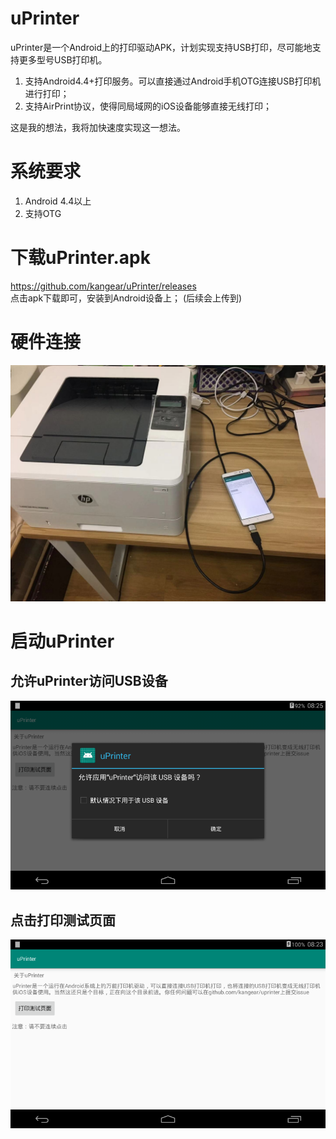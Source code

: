 # uPrinter
uPrinter是一个Android上的打印驱动APK，计划实现支持USB打印，尽可能地支持更多型号USB打印机。
1. 支持Android4.4+打印服务。可以直接通过Android手机OTG连接USB打印机进行打印；
2. 支持AirPrint协议，使得同局域网的iOS设备能够直接无线打印；

这是我的想法，我将加快速度实现这一想法。

# 系统要求
1. Android 4.4以上
2. 支持OTG

# 下载uPrinter.apk
https://github.com/kangear/uPrinter/releases  
点击apk下载即可，安装到Android设备上；
(后续会上传到)

# 硬件连接
![Screenshot](image/hardware_connect.jpg)

# 启动uPrinter
## 允许uPrinter访问USB设备
![Screenshot](image/allow_usb.png)

## 点击打印测试页面
![Screenshot](image/ui.png)
